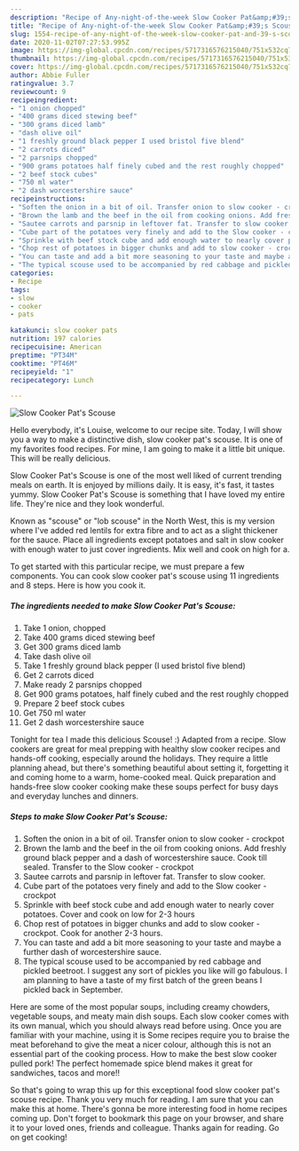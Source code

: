 ```yaml
---
description: "Recipe of Any-night-of-the-week Slow Cooker Pat&amp;#39;s Scouse"
title: "Recipe of Any-night-of-the-week Slow Cooker Pat&amp;#39;s Scouse"
slug: 1554-recipe-of-any-night-of-the-week-slow-cooker-pat-and-39-s-scouse
date: 2020-11-02T07:27:53.995Z
image: https://img-global.cpcdn.com/recipes/5717316576215040/751x532cq70/slow-cooker-pats-scouse-recipe-main-photo.jpg
thumbnail: https://img-global.cpcdn.com/recipes/5717316576215040/751x532cq70/slow-cooker-pats-scouse-recipe-main-photo.jpg
cover: https://img-global.cpcdn.com/recipes/5717316576215040/751x532cq70/slow-cooker-pats-scouse-recipe-main-photo.jpg
author: Abbie Fuller
ratingvalue: 3.7
reviewcount: 9
recipeingredient:
- "1 onion chopped"
- "400 grams diced stewing beef"
- "300 grams diced lamb"
- "dash olive oil"
- "1 freshly ground black pepper I used bristol five blend"
- "2 carrots diced"
- "2 parsnips chopped"
- "900 grams potatoes half finely cubed and the rest roughly chopped"
- "2 beef stock cubes"
- "750 ml water"
- "2 dash worcestershire sauce"
recipeinstructions:
- "Soften the onion in a bit of oil. Transfer onion to slow cooker - crockpot"
- "Brown the lamb and the beef in the oil from cooking onions. Add freshly ground black pepper and a dash of worcestershire sauce. Cook till sealed. Transfer to the Slow cooker - crockpot"
- "Sautee carrots and parsnip in leftover fat. Transfer to slow cooker."
- "Cube part of the potatoes very finely and add to the Slow cooker - crockpot"
- "Sprinkle with beef stock cube and add enough water to nearly cover potatoes. Cover and cook on low for 2-3 hours"
- "Chop rest of potatoes in bigger chunks and add to slow cooker - crockpot. Cook for another 2-3 hours."
- "You can taste and add a bit more seasoning to your taste and maybe a further dash of worcestershire sauce."
- "The typical scouse used to be accompanied by red cabbage and pickled beetroot. I suggest any sort of pickles you like will go fabulous. I am planning to have a taste of my first batch of the green beans I pickled back in September."
categories:
- Recipe
tags:
- slow
- cooker
- pats

katakunci: slow cooker pats 
nutrition: 197 calories
recipecuisine: American
preptime: "PT34M"
cooktime: "PT46M"
recipeyield: "1"
recipecategory: Lunch

---
```



![Slow Cooker Pat&#39;s Scouse](https://img-global.cpcdn.com/recipes/5717316576215040/751x532cq70/slow-cooker-pats-scouse-recipe-main-photo.jpg)

Hello everybody, it's Louise, welcome to our recipe site. Today, I will show you a way to make a distinctive dish, slow cooker pat&#39;s scouse. It is one of my favorites food recipes. For mine, I am going to make it a little bit unique. This will be really delicious.

Slow Cooker Pat&#39;s Scouse is one of the most well liked of current trending meals on earth. It is enjoyed by millions daily. It is easy, it's fast, it tastes yummy. Slow Cooker Pat&#39;s Scouse is something that I have loved my entire life. They're nice and they look wonderful.

Known as &#34;scouse&#34; or &#34;lob scouse&#34; in the North West, this is my version where I&#39;ve added red lentils for extra fibre and to act as a slight thickener for the sauce. Place all ingredients except potatoes and salt in slow cooker with enough water to just cover ingredients. Mix well and cook on high for a.


To get started with this particular recipe, we must prepare a few components. You can cook slow cooker pat&#39;s scouse using 11 ingredients and 8 steps. Here is how you cook it.

<!--inarticleads1-->

##### The ingredients needed to make Slow Cooker Pat&#39;s Scouse:

1. Take 1 onion, chopped
1. Take 400 grams diced stewing beef
1. Get 300 grams diced lamb
1. Take dash olive oil
1. Take 1 freshly ground black pepper (I used bristol five blend)
1. Get 2 carrots diced
1. Make ready 2 parsnips chopped
1. Get 900 grams potatoes, half finely cubed and the rest roughly chopped
1. Prepare 2 beef stock cubes
1. Get 750 ml water
1. Get 2 dash worcestershire sauce


Tonight for tea I made this delicious Scouse! :) Adapted from a recipe. Slow cookers are great for meal prepping with healthy slow cooker recipes and hands-off cooking, especially around the holidays. They require a little planning ahead, but there&#39;s something beautiful about setting it, forgetting it and coming home to a warm, home-cooked meal. Quick preparation and hands-free slow cooker cooking make these soups perfect for busy days and everyday lunches and dinners. 

<!--inarticleads2-->

##### Steps to make Slow Cooker Pat&#39;s Scouse:

1. Soften the onion in a bit of oil. Transfer onion to slow cooker - crockpot
1. Brown the lamb and the beef in the oil from cooking onions. Add freshly ground black pepper and a dash of worcestershire sauce. Cook till sealed. Transfer to the Slow cooker - crockpot
1. Sautee carrots and parsnip in leftover fat. Transfer to slow cooker.
1. Cube part of the potatoes very finely and add to the Slow cooker - crockpot
1. Sprinkle with beef stock cube and add enough water to nearly cover potatoes. Cover and cook on low for 2-3 hours
1. Chop rest of potatoes in bigger chunks and add to slow cooker - crockpot. Cook for another 2-3 hours.
1. You can taste and add a bit more seasoning to your taste and maybe a further dash of worcestershire sauce.
1. The typical scouse used to be accompanied by red cabbage and pickled beetroot. I suggest any sort of pickles you like will go fabulous. I am planning to have a taste of my first batch of the green beans I pickled back in September.


Here are some of the most popular soups, including creamy chowders, vegetable soups, and meaty main dish soups. Each slow cooker comes with its own manual, which you should always read before using. Once you are familiar with your machine, using it is Some recipes require you to braise the meat beforehand to give the meat a nicer colour, although this is not an essential part of the cooking process. How to make the best slow cooker pulled pork! The perfect homemade spice blend makes it great for sandwiches, tacos and more!! 

So that's going to wrap this up for this exceptional food slow cooker pat&#39;s scouse recipe. Thank you very much for reading. I am sure that you can make this at home. There's gonna be more interesting food in home recipes coming up. Don't forget to bookmark this page on your browser, and share it to your loved ones, friends and colleague. Thanks again for reading. Go on get cooking!
